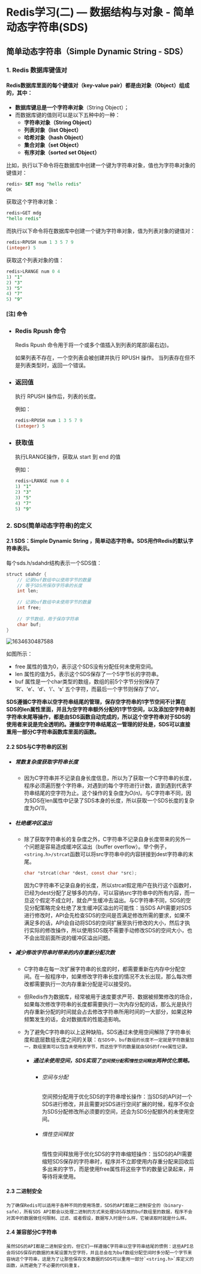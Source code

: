 # Redis学习(二) — 数据结构与对象 - 简单动态字符串(SDS)

## 简单动态字符串（Simple Dynamic String - SDS）

### 1. Redis 数据库键值对

#### Redis数据库里面的每个键值对（key-value pair）都是由对象（Object）组成的，其中：

- **数据库键总是一个字符串对象**（String Object）；
- 而数据库键的值则可以是以下五种中的一种：
  - **字符串对象（String Object）**
  - **列表对象（list Object）**
  - **哈希对象（hash Object）**
  - **集合对象（set Object）**
  - **有序对象（sorted set Object）**

比如，执行以下命令将在数据库中创建一个键为字符串对象，值也为字符串对象的键值对：

```sql
redis> SET msg "hello redis"
OK
```

获取这个字符串对象：

```sql
redis>GET mdg
"hello redis"
```

而执行以下命令将在数据库中创建一个键为字符串对象，值为列表对象的键值对：

```sql
redis>RPUSH num 1 3 5 7 9
(integer) 5
```

获取这个列表对象的值：

```sql
redis>LRANGE num 0 4
1) "1"
2) "3"
3) "5"
4) "7"
5) "9"
```

#### [注] 命令

- ### Redis Rpush 命令

  Redis Rpush 命令用于将一个或多个值插入到列表的尾部(最右边)。

  如果列表不存在，一个空列表会被创建并执行 RPUSH 操作。 当列表存在但不是列表类型时，返回一个错误。

- ### 返回值

  执行 RPUSH 操作后，列表的长度。

  例如：

  ```sql
  redis>RPUSH num 1 3 5 7 9
  (integer) 5
  ```

- ### 获取值

  执行LRANGE操作，获取从 start 到 end 的值

  例如：

  ```sql
  redis>LRANGE num 0 4
  1) "1"
  2) "3"
  3) "5"
  4) "7"
  5) "9"
  ```

### 2. SDS(简单动态字符串)的定义

#### 2.1 SDS：Simple Dynamic String ，简单动态字符串。SDS用作Redis的默认字符串表示。

每个sds.h/sdahdr结构表示一个SDS值：

```java
struct sdahdr {
    // 记录buf数组中以使用字节的数量
    // 等于SDS所保存字符串的长度
    int len;
    
    // 记录buf数组中未使用字节的数量
    int free;
    
    // 字节数组，用于保存字符串
    char buf;
}
```

![1634630487588](D:\WorkSpace\ywbGithubOpenCode\mwiki-main\mNote\library\004-Redis\sdshdr定义图.png)

如图所示：

- free 属性的值为0，表示这个SDS没有分配任何未使用空间。
- len 属性的值为5，表示这个SDS保存了一个5字节长的字符串。
- buf 属性是一个char类型的数组，数组的前5个字节分别保存了 ‘R’、‘e’、‘d’、‘i’、‘s’ 五个字符，而最后一个字节则保存了‘\0’。

**SDS遵循C字符串以空字符串结尾的管理，保存空字符串的1字节空间不计算在SDS的len属性里面，并且为空字符串额外分配的1字节空间，以及添加空字符串到字符串末尾等操作，都是由SDS函数自动完成的，所以这个空字符串对于SDS的使用者来说是完全透明的。遵循空字符串结尾这一管理的好处是，SDS可以直接重用一部分C字符串函数库里面的函数。**

#### 2.2 SDS与C字符串的区别

- ##### 常数复杂度获取字符串长度

  - 因为C字符串并不记录自身长度信息，所以为了获取一个C字符串的长度，程序必须遍历整个字符串，对遇到的每个字符进行计数，直到遇到代表字符串结尾的空字符为止。这个操作的复杂度为*O(n)*。与C字符串不同，因为SDS在len属性中记录了SDS本身的长度，所以获取一个SDS长度的复杂度为*O(1)*。

- ##### 杜绝缓冲区溢出

  - 除了获取字符串长的复杂度之外，C字符串不记录自身长度带来的另外一个问题是容易造成缓冲区溢出（buffer overflow）。举个例子，`<string.h>/strcat`函数可以将src字符串中的内容拼接到dest字符串的末尾。

    ```c
    char *strcat(char *dest, const char *src);
    ```

    因为C字符串不记录自身的长度，所以strcat假定用户在执行这个函数时，已经为dest分配了足够多的内存，可以容纳src字符串中的所有内容，而一旦这个假定不成立时，就会产生缓冲去溢出。与C字符串不同，SDS的空见分配策略完全杜绝了发生缓冲区溢出的可能性：当SDS API需要对SDS进行修改时，API会先检查SDS的空间是否满足修改所需的要求，如果不满足多的话，API会自动将SDS的空间扩展至执行修改的大小，然后才执行实际的修改操作，所以使用SDS既不需要手动修改SDS的空间大小，也不会出现前面所说的缓冲区溢出问题。

- ##### 减少修改字符串时带来的内存重新分配次数

  - C字符串在每一次扩展字符串的长度的时，都需要重新在内存中分配空间。在一般程序中，如果修改字符串长度的情况不太长出现，那么每次修改都需要执行一次内存重新分配是可以接受的。

  - 但Redis作为数据库，经常被用于速度要求严苛、数据被频繁修改的场合，如果每次修改字符串的长度都需要执行一次内存分配的话，那么光是执行内存重新分配的时间就会占去修改字符串所用时间的一大部分，如果这种频繁发生的话，会对数据库的性能造影响。

  - 为了避免C字符串的以上这种缺陷，SDS通过未使用空间解除了字符串长度和底层数组长度之间的关联：`在SDS中，buf数组的长度不一定就是字符数量加一，数组里面可以包含未使用的字节，而这些字节的数量就由SDS的free属性记录。`

    - ##### 通过未使用空间，SDS实现了`空间预分配`和`惰性空间释放`两种优化策略。

      - ###### 空间与分配

        空间预分配用于优化SDS的字符串增长操作：当SDS的API对一个SDS进行修改，并且需要对SDS进行空间扩展的时候，程序不仅会为SDS分配修改所必须要的空间，还会为SDS分配额外的未使用空间。

      - ###### 惰性空间释放

        惰性空间释放用于优化SDS的字符串缩短操作：当SDS的API需要缩短SDS保存的字符串时，程序并不立即使用内存重分配来回收后多出来的字节，而是使用free属性将这些字节的数量记录起来，并等待将来使用。

#### 2.3 二进制安全

	为了确保Redis可以适用于各种不同的使用场景，SDS的API都是二进制安全的（binary-safe），所有SDS API都会以处理二进制的方式来处理SDS存放的buf数组里的数据，程序不会对其中的数据做任何限制、过滤、或者假设，数据写入时是什么样，它被读取时就是什么样。

#### 2.4 兼容部分C字符串

	虽然SDS的API都是二进制安全的，但它们一样遵循C字符串以空字符串结尾的惯例：这些API总会将SDS保存的数据的末尾设置为空字符，并且总会在为buf数组分配空间时多分配一个字节来容纳这个字符串，这是为了让那些保存文本数据的SDS可以重用一部分`<string.h>`库定义的函数，从而避免了不必要的代码重复。
